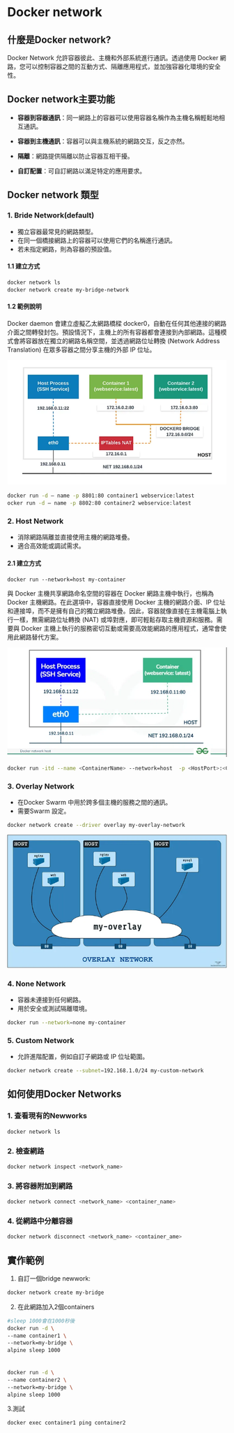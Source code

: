 # Docker network

## 什麼是Docker network?

Docker Network 允許容器彼此、主機和外部系統進行通訊。透過使用 Docker 網路，您可以控制容器之間的互動方式、隔離應用程式，並加強容器化環境的安全性。

## Docker network主要功能
- **容器到容器通訊**：同一網路上的容器可以使用容器名稱作為主機名稱輕鬆地相互通訊。

- **容器到主機通訊**：容器可以與主機系統的網路交互，反之亦然。

- **隔離**：網路提供隔離以防止容器互相干擾。

- **自訂配置**：可自訂網路以滿足特定的應用要求。

## Docker network 類型

### 1. Bride Network(default)
- 獨立容器最常見的網路類型。
- 在同一個橋接網路上的容器可以使用它們的名稱進行通訊。
- 若未指定網路，則為容器的預設值。

#### 1.1 建立方式

```bash
docker network ls
docker network create my-bridge-network
```

#### 1.2 範例說明
Docker daemon 會建立虛擬乙太網路橋樑 docker0，自動在任何其他連接的網路介面之間轉發封包。預設情況下，主機上的所有容器都會連接到內部網路。這種模式會將容器放在獨立的網路名稱空間，並透過網路位址轉換 (Network Address Translation) 在眾多容器之間分享主機的外部 IP 位址。

![](./images/pic2.webp)

```bash
docker run -d — name -p 8801:80 container1 webservice:latest
ocker run -d — name -p 8802:80 container2 webservice:latest
``` 

### 2. Host Network
- 消除網路隔離並直接使用主機的網路堆疊。
- 適合高效能或調試需求。

#### 2.1 建立方式

```bash
docker run --network=host my-container
```

與 Docker 主機共享網路命名空間的容器在 Docker 網路主機中執行，也稱為 Docker 主機網路。在此選項中，容器直接使用 Docker 主機的網路介面、IP 位址和連接埠，而不是擁有自己的獨立網路堆疊。因此，容器就像直接在主機電腦上執行一樣，無需網路位址轉換 (NAT) 或埠對應，即可輕鬆存取主機資源和服務。需要與 Docker 主機上執行的服務密切互動或需要高效能網路的應用程式，通常會使用此網路替代方案。

![](./images/pic1.webp)


```bash
docker run -itd --name <ContainerName> --network=host  -p <HostPort>:<ContainerPort> <image-name>
```

### 3. Overlay Network
- 在Docker Swarm 中用於跨多個主機的服務之間的通訊。
- 需要Swarm 設定。

```bash
docker network create --driver overlay my-overlay-network
```

![](./images/pic3.webp)

### 4. None Network

- 容器未連接到任何網路。
- 用於安全或測試隔離環境。

```bash
docker run --network=none my-container
```


### 5. Custom Network

- 允許進階配置，例如自訂子網路或 IP 位址範圍。

```bash
docker network create --subnet=192.168.1.0/24 my-custom-network
```

## 如何使用Docker Networks

### 1. 查看現有的Newworks

```bash
docker network ls
```

### 2. 檢查網路

```bash
docker network inspect <network_name>
```

### 3. 將容器附加到網路

```bash
docker network connect <network_name> <container_name>
```

### 4. 從網路中分離容器

```bash
docker network disconnect <network_name> <container_ame>
```

## 實作範例

1. 自訂一個bridge newwork:

```bash
docker network create my-bridge
```

2. 在此網路加入2個containers

```bash
#sleep 1000會在1000秒後
docker run -d \
--name container1 \
--network=my-bridge \
alpine sleep 1000


docker run -d \
--name container2 \
--network=my-bridge \
alpine sleep 1000
```

3.測試

```bash
docker exec container1 ping container2
```




